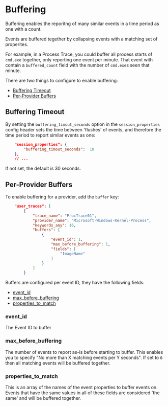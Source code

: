 # Buffering
Buffering enables the reporitng of many similar events in a time period as one with a count.

Events are buffered tegether by collapsing events with a matching set of properites.

For example, in a Process Trace, you could buffer all process starts of `cmd.exe` together,
only reporting one event per minute. That event with contain a `buffered_count` field with the
number of `cmd.exe`s seen that minute.


There are two things to configure to enable buffering:
 - [Buffering Timeout](#Buffering%20Timeout)
 - [Per-Provider Buffers](#Per-Provider%20Buffers)

## Buffering Timeout
By setting the `buffering_timout_seconds` option in the `session_properties` config
header sets the time between 'flushes' of events, and therefore the time period to
report similar events as one:
```json
    "session_properties": {
        "buffering_timout_seconds":  10
    },
    // ...
```
If not set, the default is 30 seconds.


## Per-Provider Buffers
To enable buffering for a provider, add the `buffer` key:
```json
    "user_traces": [
        {
            "trace_name": "ProcTrace01",
            "provider_name": "Microsoft-Windows-Kernel-Process",
            "keywords_any": 16,
            "buffers": [
                {
                    "event_id": 1,
                    "max_before_buffering": 1,
                    "fields": [
                        "ImageName"
                    ]
                }
            ]
        }
```

Buffers are configured per event ID, they have the following fields:
 - [event_id](#event_id)
 - [max_before_buffering](#max_before_buffering)
 - [properties_to_match](#properties_to_match)


### event_id
The Event ID to buffer


### max_before_buffering
The number of events to report as-is before starting to buffer.
This enables you to specify "No more than X matching events per Y seconds".
If set to `0` then all matching events will be buffered together.


### properties_to_match
This is an array of the names of the event properties to buffer events on.
Events that have the same values in all of these fields are considered 'the same'
and will be buffered together.
